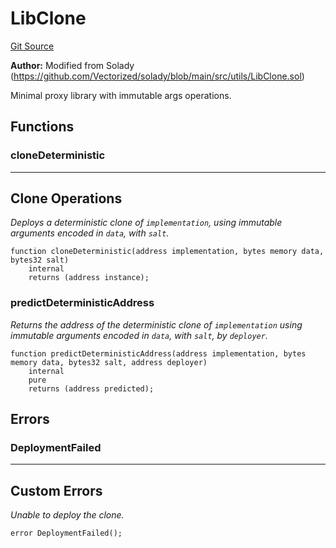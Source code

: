# LibClone
[Git Source](https://github.com/kalidao/keep/blob/4ba354e122c2e294d53e3539ad035bb2950c6c96/src/utils/LibClone.sol)

**Author:**
Modified from Solady (https://github.com/Vectorized/solady/blob/main/src/utils/LibClone.sol)

Minimal proxy library with immutable args operations.


## Functions
### cloneDeterministic

-----------------------------------------------------------------------
Clone Operations
-----------------------------------------------------------------------

*Deploys a deterministic clone of `implementation`,
using immutable arguments encoded in `data`, with `salt`.*


```solidity
function cloneDeterministic(address implementation, bytes memory data, bytes32 salt)
    internal
    returns (address instance);
```

### predictDeterministicAddress

*Returns the address of the deterministic clone of
`implementation` using immutable arguments encoded in `data`, with `salt`, by `deployer`.*


```solidity
function predictDeterministicAddress(address implementation, bytes memory data, bytes32 salt, address deployer)
    internal
    pure
    returns (address predicted);
```

## Errors
### DeploymentFailed
-----------------------------------------------------------------------
Custom Errors
-----------------------------------------------------------------------

*Unable to deploy the clone.*


```solidity
error DeploymentFailed();
```

